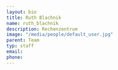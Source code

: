 ```yaml
---
layout: bio
title: Ruth Blachnik
name: ruth_blachnik
description: Rechenzentrum
image: "/media/people/default_user.jpg"
parent: Team
typ: staff
email: 
phone: 
---
```


